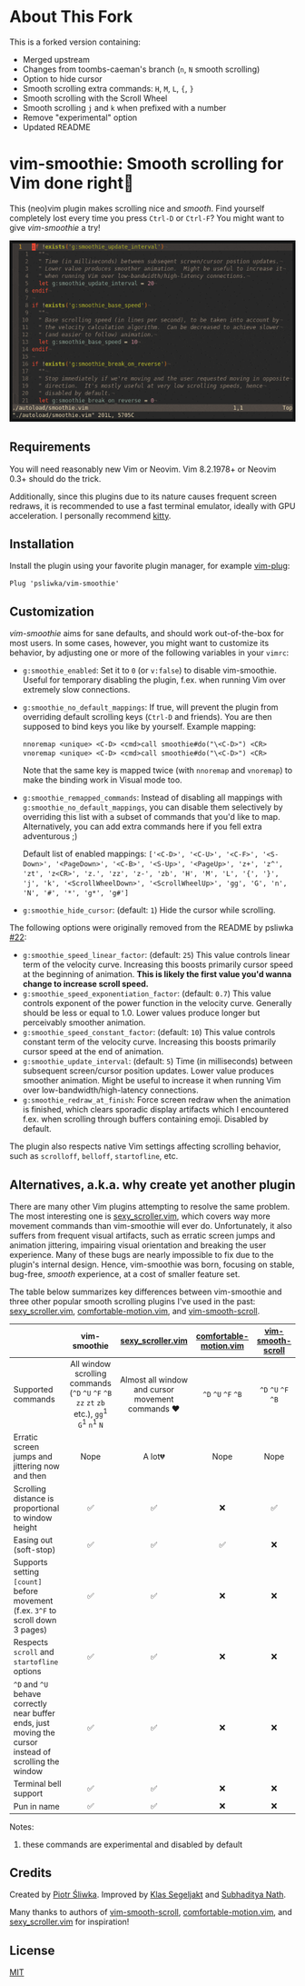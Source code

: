 About This Fork
==================================================
This is a forked version containing:
* Merged upstream
* Changes from toombs-caeman's branch (`n`, `N` smooth scrolling)
* Option to hide cursor
* Smooth scrolling extra commands: `H`, `M`, `L`, `{`, `}`
* Smooth scrolling with the Scroll Wheel
* Smooth scrolling `j` and `k` when prefixed with a number
* Remove "experimental" option
* Updated README

vim-smoothie: Smooth scrolling for Vim done right🥤
===================================================

This (neo)vim plugin makes scrolling nice and _smooth_. Find yourself
completely lost every time you press `Ctrl-D` or `Ctrl-F`? You might want to
give _vim-smoothie_ a try!

![scrolling demo](demo.gif)

Requirements
------------

You will need reasonably new Vim or Neovim. Vim 8.2.1978+ or Neovim 0.3+ should
do the trick.

Additionally, since this plugins due to its nature causes frequent screen
redraws, it is recommended to use a fast terminal emulator, ideally with GPU
acceleration. I personally recommend [kitty].

Installation
------------

Install the plugin using your favorite plugin manager, for example [vim-plug]:
```vim
Plug 'psliwka/vim-smoothie'
```

Customization
-------------

_vim-smoothie_ aims for sane defaults, and should work out-of-the-box for most
users. In some cases, however, you might want to customize its behavior, by
adjusting one or more of the following variables in your `vimrc`:

* `g:smoothie_enabled`: Set it to `0` (or `v:false`) to disable vim-smoothie.
  Useful for temporary disabling the plugin, f.ex. when running Vim over
  extremely slow connections.
* `g:smoothie_no_default_mappings`: If true, will prevent the plugin from
  overriding default scrolling keys (`Ctrl-D` and friends). You are then
  supposed to bind keys you like by yourself. Example mapping:
  ```vim
  nnoremap <unique> <C-D> <cmd>call smoothie#do("\<C-D>") <CR>
  vnoremap <unique> <C-D> <cmd>call smoothie#do("\<C-D>") <CR>
  ```
  Note that the same key is mapped twice (with `nnoremap` and `vnoremap`) to
  make the binding work in Visual mode too.
* `g:smoothie_remapped_commands`: Instead of disabling all mappings with
  `g:smoothie_no_default_mappings`, you can disable them selectively by
  overriding this list with a subset of commands that you'd like to map.
  Alternatively, you can add extra commands here if you fell extra adventurous
  ;)

  Default list of enabled mappings: `['<C-D>', '<C-U>', '<C-F>', '<S-Down>', '<PageDown>', '<C-B>', '<S-Up>', '<PageUp>', 'z+', 'z^', 'zt', 'z<CR>', 'z.', 'zz', 'z-', 'zb', 'H', 'M', 'L', '{', '}', 'j', 'k', '<ScrollWheelDown>', '<ScrollWheelUp>', 'gg', 'G', 'n', 'N', '#', '*', 'g*', 'g#']`
* `g:smoothie_hide_cursor`: (default: `1`) Hide the cursor while scrolling.

The following options were originally removed from the README by psliwka [#22](https://github.com/psliwka/vim-smoothie/issues/22):
* `g:smoothie_speed_linear_factor`: (default: `25`) This value controls linear term of the velocity curve. Increasing this
  boosts primarily cursor speed at the beginning of animation. **This is likely the first value you'd wanna change to increase scroll speed.**
* `g:smoothie_speed_exponentiation_factor`: (default: `0.7`) This value controls exponent of the power function in the velocity curve.
  Generally should be less or equal to 1.0. Lower values produce longer but
  perceivably smoother animation.
* `g:smoothie_speed_constant_factor`: (default: `10`) This value controls constant term of the velocity curve. Increasing this
  boosts primarily cursor speed at the end of animation.
* `g:smoothie_update_interval`: (default: `5`) Time (in milliseconds) between subsequent screen/cursor position updates.
  Lower value produces smoother animation.  Might be useful to increase it
  when running Vim over low-bandwidth/high-latency connections.
* `g:smoothie_redraw_at_finish`: Force screen redraw when the animation is finished, which clears sporadic
  display artifacts which I encountered f.ex. when scrolling through buffers
  containing emoji. Disabled by default.

The plugin also respects native Vim settings affecting scrolling behavior, such
as `scrolloff`, `belloff`, `startofline`, etc.

Alternatives, a.k.a. why create yet another plugin
--------------------------------------------------

There are many other Vim plugins attempting to resolve the same problem. The
most interesting one is [sexy_scroller.vim], which covers way more movement
commands than vim-smoothie will ever do. Unfortunately, it also suffers from
frequent visual artifacts, such as erratic screen jumps and animation
jittering, impairing visual orientation and breaking the user experience. Many
of these bugs are nearly impossible to fix due to the plugin's internal design.
Hence, vim-smoothie was born, focusing on stable, bug-free, _smooth_
experience, at a cost of smaller feature set.

The table below summarizes key differences between vim-smoothie and three other
popular smooth scrolling plugins I've used in the past: [sexy_scroller.vim],
[comfortable-motion.vim], and [vim-smooth-scroll].

|  | vim-smoothie | [sexy_scroller.vim] | [comfortable-motion.vim] | [vim-smooth-scroll] |
|---|:---:|:---:|:---:|:---:|
| Supported commands | All window scrolling commands (`^D` `^U` `^F` `^B` `zz` `zt` `zb` etc.), `gg`<sup>1</sup> `G`<sup>1</sup> `n`<sup>1</sup> `N`<sup></sup> | Almost all window and cursor movement commands ❤️ | `^D` `^U` `^F` `^B` | `^D` `^U` `^F` `^B` |
| Erratic screen jumps and jittering now and then | Nope | A lot💔 | Nope | Nope |
| Scrolling distance is proportional to window height | ✅ | ✅ | ❌ | ✅ |
| Easing out (soft-stop) | ✅ | ✅ | ✅ | ❌ |
| Supports setting `[count]` before movement (f.ex. `3^F` to scroll down 3 pages) | ✅ | ✅ | ❌ | ❌ |
| Respects `scroll` and `startofline` options | ✅ | ✅ | ❌ | ❌ |
| `^D` and `^U` behave correctly near buffer ends, just moving the cursor instead of scrolling the window | ✅ | ✅ | ❌ | ❌ |
| Terminal bell support | ✅ | ✅ | ❌ | ❌ |
| Pun in name | ✅ | ✅ | ❌ | ❌ |

Notes:
1. these commands are experimental and disabled by default

Credits
-------

Created by [Piotr Śliwka](https://github.com/psliwka). Improved by
[Klas Segeljakt](https://github.com/segeljakt) and
[Subhaditya Nath](https://github.com/subnut).

Many thanks to authors of [vim-smooth-scroll], [comfortable-motion.vim], and
[sexy_scroller.vim] for inspiration!

License
-------

[MIT](LICENSE)

[vim-plug]: https://github.com/junegunn/vim-plug
[vim-smooth-scroll]: https://github.com/terryma/vim-smooth-scroll
[comfortable-motion.vim]: https://github.com/yuttie/comfortable-motion.vim
[sexy_scroller.vim]: https://github.com/joeytwiddle/sexy_scroller.vim
[kitty]: https://github.com/kovidgoyal/kitty
